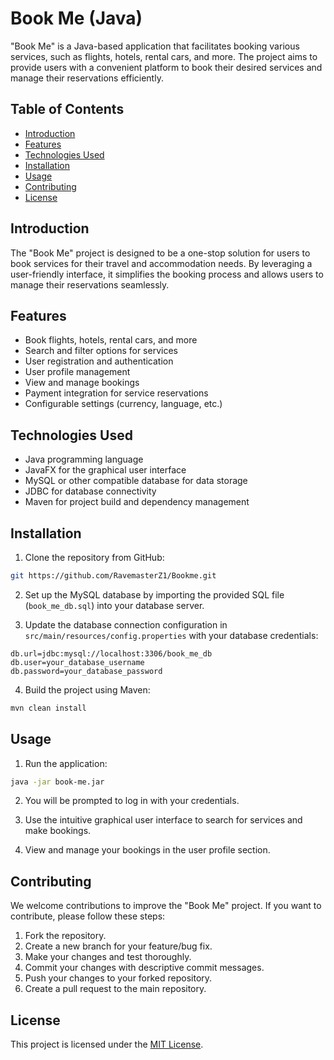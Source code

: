 # Book Me (Java)

"Book Me" is a Java-based application that facilitates booking various services, such as flights, hotels, rental cars, and more. The project aims to provide users with a convenient platform to book their desired services and manage their reservations efficiently.

## Table of Contents

- [Introduction](#introduction)
- [Features](#features)
- [Technologies Used](#technologies-used)
- [Installation](#installation)
- [Usage](#usage)
- [Contributing](#contributing)
- [License](#license)

## Introduction

The "Book Me" project is designed to be a one-stop solution for users to book services for their travel and accommodation needs. By leveraging a user-friendly interface, it simplifies the booking process and allows users to manage their reservations seamlessly.

## Features

- Book flights, hotels, rental cars, and more
- Search and filter options for services
- User registration and authentication
- User profile management
- View and manage bookings
- Payment integration for service reservations
- Configurable settings (currency, language, etc.)

## Technologies Used

- Java programming language
- JavaFX for the graphical user interface
- MySQL or other compatible database for data storage
- JDBC for database connectivity
- Maven for project build and dependency management

## Installation

1. Clone the repository from GitHub:

```bash
git https://github.com/RavemasterZ1/Bookme.git
```

2. Set up the MySQL database by importing the provided SQL file (`book_me_db.sql`) into your database server.

3. Update the database connection configuration in `src/main/resources/config.properties` with your database credentials:

```
db.url=jdbc:mysql://localhost:3306/book_me_db
db.user=your_database_username
db.password=your_database_password
```

4. Build the project using Maven:

```bash
mvn clean install
```

## Usage

1. Run the application:

```bash
java -jar book-me.jar
```

2. You will be prompted to log in with your credentials.

3. Use the intuitive graphical user interface to search for services and make bookings.

4. View and manage your bookings in the user profile section.

## Contributing

We welcome contributions to improve the "Book Me" project. If you want to contribute, please follow these steps:

1. Fork the repository.
2. Create a new branch for your feature/bug fix.
3. Make your changes and test thoroughly.
4. Commit your changes with descriptive commit messages.
5. Push your changes to your forked repository.
6. Create a pull request to the main repository.

## License

This project is licensed under the [MIT License](LICENSE).